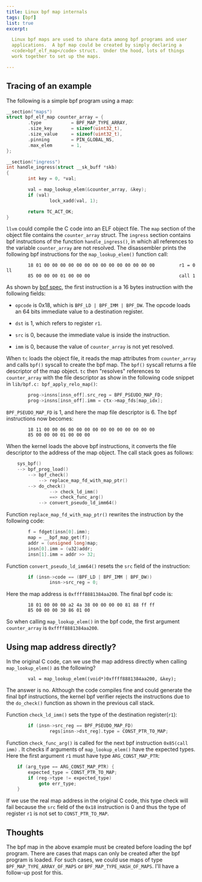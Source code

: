 ```yaml
---
title: Linux bpf map internals
tags: [bpf]
list: true
excerpt:

  Linux bpf maps are used to share data among bpf programs and user
  applications.  A bpf map could be created by simply declaring a
  <code>bpf_elf_map</code> struct.  Under the hood, lots of things
  work together to set up the maps.

---
```


## Tracing of an example

The following is a simple bpf program using a map:

```c
__section("maps")
struct bpf_elf_map counter_array = {
        .type           = BPF_MAP_TYPE_ARRAY,
        .size_key       = sizeof(uint32_t),
        .size_value     = sizeof(uint32_t),
        .pinning        = PIN_GLOBAL_NS,
        .max_elem       = 1,
};

__section("ingress")
int handle_ingress(struct __sk_buff *skb)
{
        int key = 0, *val;

        val = map_lookup_elem(&counter_array, &key);
        if (val)
                lock_xadd(val, 1);

        return TC_ACT_OK;
}
```

`llvm` could compile the C code into an ELF object file.  The `map`
section of the object file contains the `counter_array` struct.  The
`ingress` section contains bpf instructions of the function
`handle_ingress()`, in which all references to the variable
`counter_array` are not resolved.  The disassembler prints the
following bpf instructions for the `map_lookup_elem()` function call:

```x
        18 01 00 00 00 00 00 00 00 00 00 00 00 00 00 00         r1 = 0 ll
        85 00 00 00 01 00 00 00                                 call 1
```

As shown by [bpf spec], the first instruction is a 16 bytes
instruction with the following fields:

  - `opcode` is 0x18, which is `BPF_LD | BPF_IMM | BPF_DW`.  The
    opcode loads an 64 bits immediate value to a destination register.

  - `dst` is 1, which refers to register `r1`.

  - `src` is 0, because the immediate value is inside the instruction.

  - `imm` is 0, because the value of `counter_array` is not yet
    resolved.

When `tc` loads the object file, it reads the map attributes from
`counter_array` and calls `bpf()` syscall to create the bpf map.  The
`bpf()` syscall returns a file descriptor of the map object.  `tc`
then "resolves" references to `counter_array` with the file descriptor
as show in the following code snippet in `lib/bpf.c:
bpf_apply_relo_map()`:

```c
        prog->insns[insn_off].src_reg = BPF_PSEUDO_MAP_FD;
        prog->insns[insn_off].imm = ctx->map_fds[map_idx];
```

`BPF_PSEUDO_MAP_FD` is 1, and here the map file descriptor is 6.  The
bpf instructions now becomes:

```x
        18 11 00 00 06 00 00 00 00 00 00 00 00 00 00 00
        85 00 00 00 01 00 00 00                        
```

When the kernel loads the above bpf instructions, it converts the file
descriptor to the address of the map object.  The call stack goes as
follows:

```c
    sys_bpf()
    --> bpf_prog_load()
        --> bpf_check()
            --> replace_map_fd_with_map_ptr()
	    --> do_check()
                --> check_ld_imm()
                ==> check_func_arg()
            --> convert_pseudo_ld_imm64()
```

Function `replace_map_fd_with_map_ptr()` rewrites the instruction by
the following code:

```c
        f = fdget(insn[0].imm);
        map = __bpf_map_get(f);
        addr = (unsigned long)map;
        insn[0].imm = (u32)addr;
        insn[1].imm = addr >> 32;
```

Function `convert_pseudo_ld_imm64()` resets the `src` field of the
instruction:

```c
        if (insn->code == (BPF_LD | BPF_IMM | BPF_DW))
                insn->src_reg = 0;
```

Here the map address is `0xffff8881384aa200`.  The final bpf code is:

```x
        18 01 00 00 00 a2 4a 38 00 00 00 00 81 88 ff ff
        85 00 00 00 30 86 01 00
```

So when calling `map_lookup_elem()` in the bpf code, the first
argument `counter_array` is `0xffff8881384aa200`.

## Using map address directly?

In the original C code, can we use the map address directly when
calling `map_lookup_elem()` as the following?

```x
        val = map_lookup_elem((void*)0xffff8881384aa200, &key);
```

The answer is no.  Although the code compiles fine and could generate
the final bpf instructions, the kernel bpf verifier rejects the
instructions due to the `do_check()` function as shown in the previous
call stack.

Function `check_ld_imm()` sets the type of the destination
register(`r1`):

```c
        if (insn->src_reg == BPF_PSEUDO_MAP_FD)
                regs[insn->dst_reg].type = CONST_PTR_TO_MAP;
```

Function `check_func_arg()` is called for the next bpf instruction
`0x85(call imm)` .  It checks if arguments of `map_lookup_elem()` have
the expected types.  Here the first argument `r1` must have type
`ARG_CONST_MAP_PTR`:

```c
	if (arg_type == ARG_CONST_MAP_PTR) {
		expected_type = CONST_PTR_TO_MAP;
		if (reg->type != expected_type)
			goto err_type;
	}
```

If we use the real map address in the original C code, this type check
will fail because the `src` field of the `0x18` instruction is 0 and
thus the type of register `r1` is not set to `CONST_PTR_TO_MAP`.

## Thoughts

The bpf map in the above example must be created before loading the
bpf program.  There are cases that maps can only be created after the
bpf program is loaded.  For such cases, we could use maps of type
`BPF_MAP_TYPE_ARRAY_OF_MAPS` or `BPF_MAP_TYPE_HASH_OF_MAPS`.  I'll
have a follow-up post for this.

[bpf spec]: https://github.com/iovisor/bpf-docs/blob/master/eBPF.md
